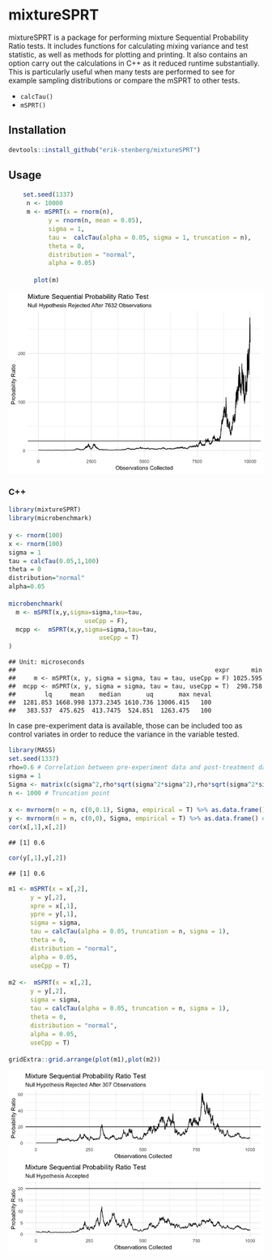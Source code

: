 # mixtureSPRT

mixtureSPRT is a package for performing mixture Sequential Probability
Ratio tests. It includes functions for calculating mixing variance and
test statistic, as well as methods for plotting and printing. It also
contains an option carry out the calculations in C++ as it reduced
runtime substantially. This is particularly useful when many tests are
performed to see for example sampling distributions or compare the mSPRT
to other tests.

  - `calcTau()`
  - `mSPRT()`

## Installation

``` r
devtools::install_github("erik-stenberg/mixtureSPRT")
```

## Usage

``` r
    set.seed(1337)
     n <- 10000
     m <- mSPRT(x = rnorm(n),
           y = rnorm(n, mean = 0.05),
           sigma = 1,
           tau =  calcTau(alpha = 0.05, sigma = 1, truncation = n),
           theta = 0,
           distribution = "normal",
           alpha = 0.05)

       plot(m)
```

![](README_files/figure-gfm/unnamed-chunk-3-1.png)<!-- -->

### C++

``` r
library(mixtureSPRT)
library(microbenchmark)

y <- rnorm(100)
x <- rnorm(100)
sigma = 1
tau = calcTau(0.05,1,100)
theta = 0
distribution="normal"
alpha=0.05

microbenchmark(
  m <- mSPRT(x,y,sigma=sigma,tau=tau,
                     useCpp = F),
  mcpp <-  mSPRT(x,y,sigma=sigma,tau=tau,
                         useCpp = T)
)
```

    ## Unit: microseconds
    ##                                                       expr      min
    ##     m <- mSPRT(x, y, sigma = sigma, tau = tau, useCpp = F) 1025.595
    ##  mcpp <- mSPRT(x, y, sigma = sigma, tau = tau, useCpp = T)  298.758
    ##        lq     mean    median       uq       max neval
    ##  1281.853 1668.998 1373.2345 1610.736 13006.415   100
    ##   383.537  475.625  413.7475  524.851  1263.475   100

In case pre-experiment data is available, those can be included too as
control variates in order to reduce the variance in the variable tested.

``` r
library(MASS)
set.seed(1337)
rho=0.6 # Correlation between pre-experiment data and post-treatment data
sigma = 1
Sigma <- matrix(c(sigma^2,rho*sqrt(sigma^2*sigma^2),rho*sqrt(sigma^2*sigma^2),sigma^2),2,2) # covar.matrix to make sure correlation = rho
n <- 1000 # Truncation point

x <- mvrnorm(n = n, c(0,0.1), Sigma, empirical = T) %>% as.data.frame() # Treatment group
y <- mvrnorm(n = n, c(0,0), Sigma, empirical = T) %>% as.data.frame() # Control group
cor(x[,1],x[,2])
```

    ## [1] 0.6

``` r
cor(y[,1],y[,2])
```

    ## [1] 0.6

``` r
m1 <- mSPRT(x = x[,2],
      y = y[,2],
      xpre = x[,1],
      ypre = y[,1],
      sigma = sigma,
      tau = calcTau(alpha = 0.05, truncation = n, sigma = 1),
      theta = 0,
      distribution = "normal",
      alpha = 0.05,
      useCpp = T)

m2 <-  mSPRT(x = x[,2],
      y = y[,2],
      sigma = sigma,
      tau = calcTau(alpha = 0.05, truncation = n, sigma = 1),
      theta = 0,
      distribution = "normal",
      alpha = 0.05,
      useCpp = T)

gridExtra::grid.arrange(plot(m1),plot(m2))
```

![](README_files/figure-gfm/unnamed-chunk-5-1.png)<!-- -->
